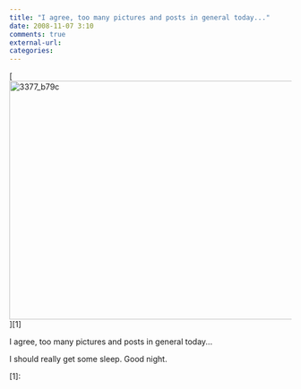 ```yaml
---
title: "I agree, too many pictures and posts in general today..."
date: 2008-11-07 3:10
comments: true
external-url:
categories:
---
```

[<img src="http://1.asset.soup.io/asset/0168/3377_b79c.jpeg" width="700" height="427" alt="3377_b79c" />][1]

I agree, too many pictures and posts in general today...  
  
I should really get some sleep. Good night.

  [1]:
